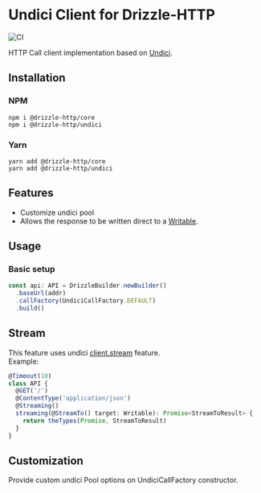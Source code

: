 # Undici Client for Drizzle-HTTP

![CI](https://github.com/vitorsalgado/drizzle-http/workflows/CI/badge.svg)

HTTP Call client implementation based on [Undici](https://github.com/nodejs/undici).

## Installation

### NPM

```
npm i @drizzle-http/core
npm i @drizzle-http/undici
```

### Yarn

```
yarn add @drizzle-http/core
yarn add @drizzle-http/undici
```

## Features

- Customize undici pool
- Allows the response to be written direct to
  a [Writable](https://nodejs.org/api/stream.html#stream_class_stream_writable).

## Usage

### Basic setup

```typescript
const api: API = DrizzleBuilder.newBuilder()
  .baseUrl(addr)
  .callFactory(UndiciCallFactory.DEFAULT)
  .build()
```

## Stream

This feature uses
undici [client.stream](https://github.com/nodejs/undici#clientstreamopts-factorydata-callbackerr-promisevoid) feature.  
Example:

```typescript
@Timeout(10)
class API {
  @GET('/')
  @ContentType('application/json')
  @Streaming()
  streaming(@StreamTo() target: Writable): Promise<StreamToResult> {
    return theTypes(Promise, StreamToResult)
  }
}
```

## Customization

Provide custom undici Pool options on UndiciCallFactory constructor.
